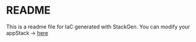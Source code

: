 # README
This is a readme file for IaC generated with StackGen.
You can modify your appStack -> [here](http://main.dev.stackgen.com/appstacks/e7ef4fc4-425d-44b4-820c-2e4334a361c1)
